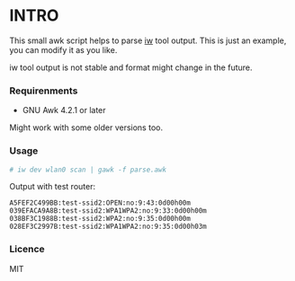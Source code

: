 # INTRO
This small awk script helps to parse [iw](https://wireless.wiki.kernel.org/en/users/documentation/iw) tool output. This is just an example, you can modify it as you like.

iw tool output is not stable and format might change in the future.

### Requirenments
* GNU Awk 4.2.1 or later

Might work with some older versions too.

### Usage
```bash
# iw dev wlan0 scan | gawk -f parse.awk
```
Output with test router:
```
A5FEF2C499BB:test-ssid2:OPEN:no:9:43:0d00h00m
039EFACA9A8B:test-ssid2:WPA1WPA2:no:9:33:0d00h00m
038BF3C1988B:test-ssid2:WPA2:no:9:35:0d00h00m
028EF3C2997B:test-ssid2:WPA1WPA2:no:9:35:0d00h03m
```

### Licence
MIT
